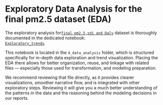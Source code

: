 # Exploratory Data Analysis for the final pm2.5 dataset (EDA)

The exploratory analysis for[`final pm2.5,sdi and Daly`](../final_datasets/clean_merged_data.csv)
dataset is thoroughly documented in the
dedicated notebook:  
[`Exploratory_trends`](../4_data_analysis/pm25_health_impact_analysis//02_exploratory_trends.ipynb).

This notebook is located in the `4_data_analysis` folder, which is structured
specifically for in-depth data exploration and trend visualization. Placing the
EDA there allows for better organization, reuse, and linkage with related files
— especially those used for transformation, and modeling preparation.

We recommend reviewing that file directly, as it provides clearer
visualizations, smoother narrative flow, and is integrated with other
exploratory steps. Reviewing it will give you a much better understanding of
the patterns in the data and the reasoning behind the modeling decisions in our reports.
